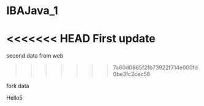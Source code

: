 # IBAJava_1


<<<<<<< HEAD
First update
=======
second data from web
>>>>>>> 7a60d0865f2fb73922f714e000fd0be3fc2cec58

fork data

Hello5
